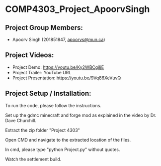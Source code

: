 # COMP4303_Project_ApoorvSingh


## Project Group Members:

* Apoorv Singh (201851847, apoorvs@mun.ca)


## Project Videos:

* Project Demo: https://youtu.be/Ky2WBCgiIjE
* Project Trailer: YouTube URL
* Project  Presentation: https://youtu.be/9Vq86XeVuvQ

## Project Setup / Installation:

To run the code, please follow the instructions.

Set up the gdmc minecraft and forge mod as explained in the video by Dr. Dave Churchill.

Extract the zip folder "Project 4303"

Open CMD and navigate to the extracted location of the files.

In cmd, please type "python Project.py" without quotes.

Watch the settlement build.
